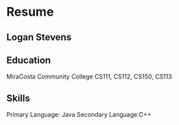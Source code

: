 # Resume

## Logan Stevens

## Education
MiraCosta Community College
CS111, CS112, CS150, CS113

## Skills
Primary Language: Java
Secondary Language:C++



